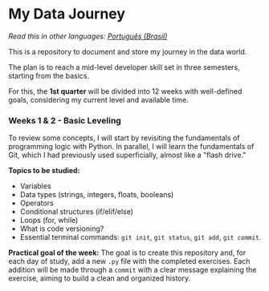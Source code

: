 # My Data Journey

*Read this in other languages: [Português (Brasil)](README.pt.md)*

This is a repository to document and store my journey in the data world.

The plan is to reach a mid-level developer skill set in three semesters, starting from the basics.

For this, the **1st quarter** will be divided into 12 weeks with well-defined goals, considering my current level and available time.

### Weeks 1 & 2 - Basic Leveling

To review some concepts, I will start by revisiting the fundamentals of programming logic with Python. In parallel, I will learn the fundamentals of Git, which I had previously used superficially, almost like a "flash drive."

**Topics to be studied:**
* Variables
* Data types (strings, integers, floats, booleans)
* Operators
* Conditional structures (if/elif/else)
* Loops (for, while)
* What is code versioning?
* Essential terminal commands: `git init`, `git status`, `git add`, `git commit`.

**Practical goal of the week:**
The goal is to create this repository and, for each day of study, add a new `.py` file with the completed exercises. Each addition will be made through a `commit` with a clear message explaining the exercise, aiming to build a clean and organized history.
